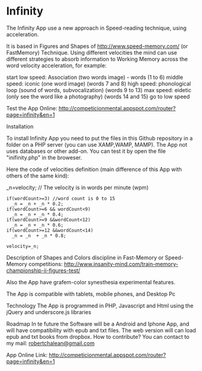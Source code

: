 # Infinity
The Infinity App use a new approach in Speed-reading technique, using acceleration.

It is based in Figures and Shapes of http://www.speed-memory.com/ (or FastMemory) Technique. Using different velocities the mind can use different strategies to absorb information to Working Memory across the word velocity acceleration, for example:

start
low speed: Association (two words image) - words (1 to 6)
middle speed: iconic (one word image) (words 7 and 8)
high speed: phonological loop (sound of words, subvocalization) (words 9 to 13)
max speed: eidetic (only see the word like a photography) (words 14 and 15)
go to low speed

Test the App Online: http://competicionmental.appspot.com/router?page=infinity&en=1

Installation

To install Infinity App you need to put the files in this Github repository in a folder on a PHP server (you can use XAMP,WAMP, MAMP). The App not uses databases or other add-on. You can test it by open the file "inifinity.php" in the broweser.

Here the code of velocities definition (main difference of this App with others of the same kind):

  _n=velocity; // The velocity is in words per minute (wpm)

    if(wordCount>=3) //word count is 0 to 15
      _n = _n + _n * 0.2;
    if(wordCount>=6 && wordCount<9)
      _n = _n + _n * 0.4;
    if(wordCount>=9 &&wordCount<12)
      _n = _n + _n * 0.6;
    if(wordCount>=12 &&wordCount<14)
      _n = _n  + _n * 0.8;

    velocity=_n;
    
    
Description of Shapes and Colors discipline in Fast-Memory or Speed-Memory competitions: http://www.insanity-mind.com/train-memory-championship-ii-figures-test/

Also the App have grafem-color synesthesia experimental features.

The App is compatible with tablets, mobile phones, and Desktop Pc

Technology
The App is programmed in PHP, Javascript and Html using the jQuery and underscore.js libraries

Roadmap
In te future the Software will be a Android and Iphone App, and will have compatibility with epub and txt files.
The web version will can load epub and txt books from dropbox.
How to contribute?
You can contact to my mail: robertchalean@gmail.com

App Online Link: http://competicionmental.appspot.com/router?page=infinity&en=1 
